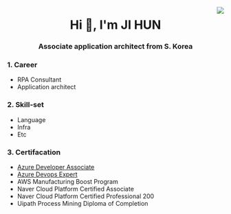 <a href="https://hits.seeyoufarm.com"><img src="https://hits.seeyoufarm.com/api/count/incr/badge.svg?url=https%3A%2F%2Fgithub.com%2Fshblue21%2Fhit-counter&count_bg=%2379C83D&title_bg=%23555555&icon=&icon_color=%23E7E7E7&title=hits&edge_flat=false" align="right"/></a>

<h1 align="center">Hi 👋, I'm JI HUN</h1>
<h3 align="center">Associate application architect from S. Korea</h3>

<!-- ### Career
- Shinsaegae I&C  (21.10 ~ )
- LS ITC (pre. LS Global) (20.01 ~ 21.09)
- Daewoobrenic (Metanet) (17.11 ~ 20.01) -->

### 1. Career


<!--   - 4 years RPA experience  
  - RPA Project    
    - Role : RPA Project Manager, Architect, pre-Sales    
    - Domain       
      - WIP  
  - Many solutions experience   
    - Uipath    
    - Winautomation (Power Automate)    
    - Automation Anywhere    
    - Self-develop (System.Windows.Automation) -->
- RPA Consultant
- Application architect

### 2. Skill-set
- Language
- Infra
- Etc

### 3. Certifacation

- [Azure Developer Associate](https://www.credly.com/badges/90bd4c1c-2a46-4e0c-8990-0d89635b33e0)
- [Azure Devops Expert](https://www.credly.com/badges/981de455-9de7-4731-b844-0e4f3fecf992)
- AWS Manufacturing Boost Program
- Naver Cloud Platform Certified Associate
- Naver Cloud Platform Certified Professional 200
- Uipath Process Mining Diploma of Completion

<!--
**shblue21/shblue21** is a ✨ _special_ ✨ repository because its `README.md` (this file) appears on your GitHub profile.

Here are some ideas to get you started:

- 🔭 I’m currently working on ...
- 🌱 I’m currently learning ...
- 👯 I’m looking to collaborate on ...
- 🤔 I’m looking for help with ...
- 💬 Ask me about ...
- 📫 How to reach me: ...
- 😄 Pronouns: ...
- ⚡ Fun fact: ...
-->
